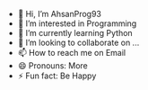 - 👋 Hi, I’m AhsanProg93
- 👀 I’m interested in Programming
- 🌱 I’m currently learning Python
- 💞️ I’m looking to collaborate on ...
- 📫 How to reach me on Email  
- 😄 Pronouns: More
- ⚡ Fun fact: Be Happy

<!---
AhsanProg93/AhsanProg93 is a ✨ special ✨ repository because its `README.md` (this file) appears on your GitHub profile.
You can click the Preview link to take a look at your changes.
--->
